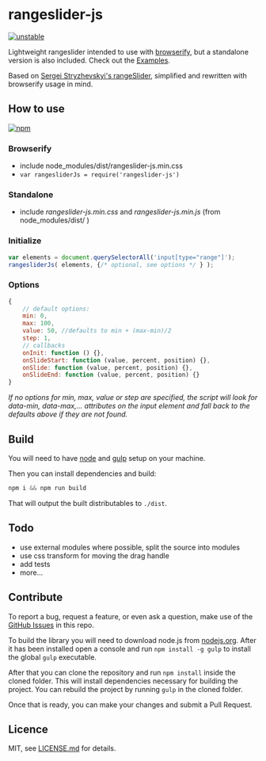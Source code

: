 # rangeslider-js

[![unstable](http://badges.github.io/stability-badges/dist/unstable.svg)](http://github.com/badges/stability-badges)

Lightweight rangeslider intended to use with [browserify][2], but a standalone version is also included. 
Check out the [Examples][1].

Based on [Sergei Stryzhevskyi's rangeSlider](https://github.com/Stryzhevskyi/rangeSlider), simplified and rewritten
with browserify usage in mind.

[1]: http://stbaer.github.io/rangeslider-js/
[2]: http://browserify.org/

## How to use

[![npm](https://nodei.co/npm/rangeslider-js.svg?downloads=true)](https://nodei.co/npm/rangeslider-js/)

### Browserify

- include node_modules/dist/rangeslider-js.min.css
- ``var rangesliderJs = require('rangeslider-js')``

 
### Standalone

- include *rangeslider-js.min.css* and *rangeslider-js.min.js* (from node_modules/dist/ )

### Initialize

```js
var elements = document.querySelectorAll('input[type="range"]');
rangesliderJs( elements, {/* optional, see options */ } );
```
 
### Options
 
```js 
{
    // default options:
    min: 0,
    max: 100,
    value: 50, //defaults to min + (max-min)/2
    step: 1,
    // callbacks
    onInit: function () {},
    onSlideStart: function (value, percent, position) {},
    onSlide: function (value, percent, position) {},
    onSlideEnd: function (value, percent, position) {}
}
```

*If no options for min, max, value or step are specified, the script will look for
data-min, data-max,... attributes on the input element and fall back to the defaults
above if they are not found.*

## Build

You will need to have [node][node] and [gulp][gulp] setup on your machine.

Then you can install dependencies and build:

```js
npm i && npm run build
```

That will output the built distributables to `./dist`.

[node]:       http://nodejs.org/
[gulp]:       http://gulpjs.com/

## Todo

- use external modules where possible, split the source into modules
- use css transform for moving the drag handle
- add tests
- more...

## Contribute

To report a bug, request a feature, or even ask a question, make use of the [GitHub Issues][10] in this repo.

To build the library you will need to download node.js from [nodejs.org][20]. After it has been installed open a
console and run `npm install -g gulp` to install the global `gulp` executable.

After that you can clone the repository and run `npm install` inside the cloned folder. This will install
dependencies necessary for building the project. You can rebuild the project by running `gulp` in the cloned
folder.

Once that is ready, you can make your changes and submit a Pull Request.

[10]: https://github.com/stbaer/rangeslider-js/issues
[11]: http://jsfiddle.net
[12]: http://jsbin.com/
[20]: http://nodejs.org

## Licence

MIT, see [LICENSE.md](http://github.com/stbaer/rangeslider-js/blob/master/LICENSE.md) for details.
